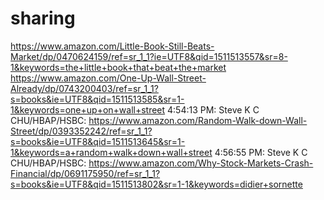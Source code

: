 # sharing

https://www.amazon.com/Little-Book-Still-Beats-Market/dp/0470624159/ref=sr_1_1?ie=UTF8&qid=1511513557&sr=8-1&keywords=the+little+book+that+beat+the+market
https://www.amazon.com/One-Up-Wall-Street-Already/dp/0743200403/ref=sr_1_1?s=books&ie=UTF8&qid=1511513585&sr=1-1&keywords=one+up+on+wall+street
4:54:13 PM: Steve K C CHU/HBAP/HSBC: https://www.amazon.com/Random-Walk-down-Wall-Street/dp/0393352242/ref=sr_1_1?s=books&ie=UTF8&qid=1511513645&sr=1-1&keywords=a+random+walk+down+wall+street
4:56:55 PM: Steve K C CHU/HBAP/HSBC: https://www.amazon.com/Why-Stock-Markets-Crash-Financial/dp/0691175950/ref=sr_1_1?s=books&ie=UTF8&qid=1511513802&sr=1-1&keywords=didier+sornette
